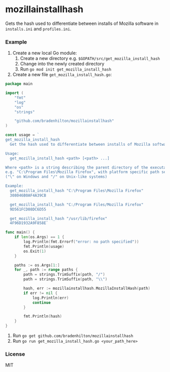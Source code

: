 # mozillainstallhash

Gets the hash used to differentiate between installs of Mozilla software in `installs.ini` and `profiles.ini`.

### Example

1. Create a new local Go module:
   1. Create a new directory e.g. `$GOPATH/src/get_mozilla_install_hash`
   2. Change into the newly created directory
   3. Run `go mod init get_mozilla_install_hash`
2. Create a new file `get_mozilla_install_hash.go`:

```go
package main

import (
	"fmt"
	"log"
	"os"
	"strings"

	"github.com/bradenhilton/mozillainstallhash"
)

const usage = `
get_mozilla_install_hash
  Get the hash used to differentiate between installs of Mozilla software.

Usage:
  get_mozilla_install_hash <path> [<path> ...]

Where <path> is a string describing the parent directory of the executable,
e.g. "C:\Program Files\Mozilla Firefox", with platform specific path separators
("\" on Windows and "/" on Unix-like systems)

Example:
  get_mozilla_install_hash "C:\Program Files\Mozilla Firefox"
  308046B0AF4A39CB

  get_mozilla_install_hash "C:/Program Files/Mozilla Firefox"
  9D561FCD08DC6D55

  get_mozilla_install_hash "/usr/lib/firefox"
  4F96D1932A9F858E`

func main() {
	if len(os.Args) == 1 {
		log.Println(fmt.Errorf("error: no path specified"))
		fmt.Println(usage)
		os.Exit(1)
	}

	paths := os.Args[1:]
	for _, path := range paths {
		path = strings.TrimSuffix(path, "/")
		path = strings.TrimSuffix(path, "\\")

		hash, err := mozillainstallhash.MozillaInstallHash(path)
		if err != nil {
			log.Println(err)
			continue
		}

		fmt.Println(hash)
	}
}
```

1. Run `go get github.com/bradenhilton/mozillainstallhash`
2. Run `go run get_mozilla_install_hash.go <your_path_here>`

### License

MIT